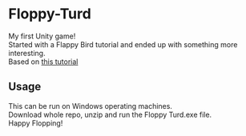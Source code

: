 # Floppy-Turd
My first Unity game!  
Started with a Flappy Bird tutorial and ended up with something more interesting.  
Based on [this tutorial](https://www.youtube.com/watch?v=XtQMytORBmM)  
## Usage
This can be run on Windows operating machines.  
Download whole repo, unzip and run the Floppy Turd.exe file.  
Happy Flopping!  


